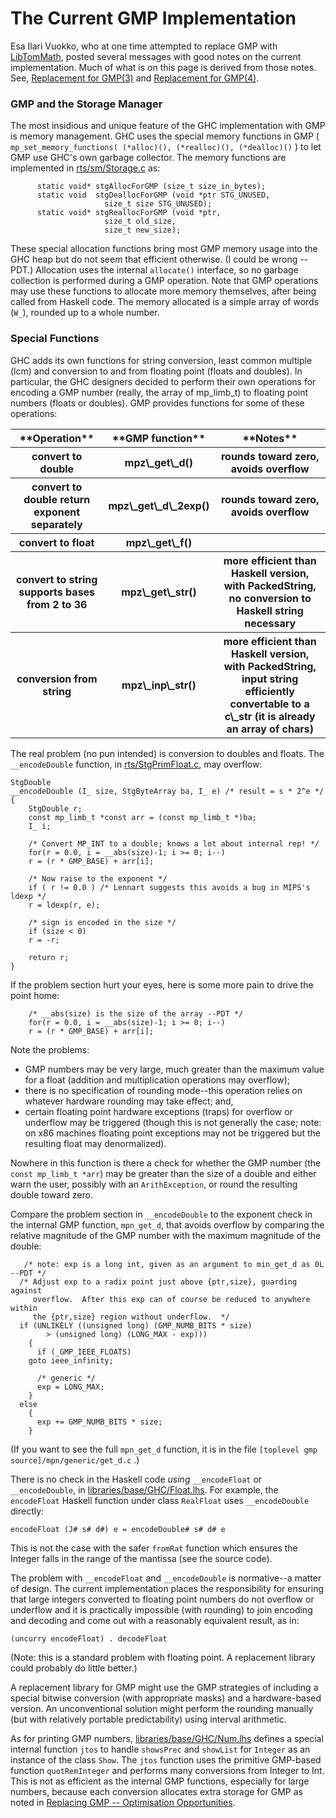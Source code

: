 # The Current GMP Implementation



Esa Ilari Vuokko, who at one time attempted to replace GMP with [
LibTomMath](http://math.libtomcrypt.com/), posted several messages with good notes on the current implementation.  Much of what is on this page is derived from those notes.  See, [
Replacement for GMP(3)](http://www.haskell.org/pipermail/glasgow-haskell-users/2006-August/010669.html) and [
Replacement for GMP(4)](http://www.haskell.org/pipermail/glasgow-haskell-users/2006-August/010674.html).



[](/trac/ghc/attachment/wiki/ReplacingGMPNotes/TheCurrentGMPImplementation/GMP_interface.jpg)


### GMP and the Storage Manager



The most insidious and unique feature of the GHC implementation with GMP is memory management.  GHC uses the special memory functions in GMP ( `mp_set_memory_functions( (*alloc)(), (*realloc)(), (*dealloc)()` ) to let GMP use GHC's own garbage collector.  The memory functions are implemented in [rts/sm/Storage.c](/trac/ghc/browser/ghc/rts/sm/Storage.c) as:


```wiki
	  static void* stgAllocForGMP (size_t size_in_bytes);
	  static void  stgDeallocForGMP (void *ptr STG_UNUSED, 
		  			 size_t size STG_UNUSED);
	  static void* stgReallocForGMP (void *ptr, 
					 size_t old_size, 
					 size_t new_size);
```


These special allocation functions bring most GMP memory usage into the GHC heap but do not seem that efficient otherwise.  (I could be wrong --PDT.)  Allocation uses the internal `allocate()` interface, so no garbage collection is performed during a GMP operation.  Note that GMP operations may use these functions to allocate more memory themselves, after being called from Haskell code.  The memory allocated is a simple array of words (`W_`), rounded up to a whole number.


### Special Functions



GHC adds its own functions for string conversion, least common multiple (lcm) and conversion to and from floating point (floats and doubles).  In particular, the GHC designers decided to perform their own operations for encoding a GMP number (really, the array of mp\_limb\_t) to floating point numbers (floats or doubles).  GMP provides functions for some of these operations:


<table><tr><th> **Operation** </th>
<th> **GMP function** </th>
<th> **Notes** 
</th></tr>
<tr><th> convert to double </th>
<th> mpz\_get\_d() </th>
<th> rounds toward zero, avoids overflow 
</th></tr>
<tr><th> convert to double
return exponent separately </th>
<th> mpz\_get\_d\_2exp() </th>
<th> rounds toward zero, avoids overflow 
</th></tr>
<tr><th> convert to float </th>
<th> mpz\_get\_f()
</th>
<th></th></tr>
<tr><th> convert to string
supports bases from 2 to 36 </th>
<th> mpz\_get\_str() </th>
<th> more efficient than Haskell version,
with PackedString, no conversion to Haskell string necessary 
</th></tr>
<tr><th> conversion from string </th>
<th> mpz\_inp\_str() </th>
<th> more efficient than Haskell version,
with PackedString, input string efficiently convertable to a c\_str
(it is already an array of chars) 
</th></tr></table>



The real problem (no pun intended) is conversion to doubles and floats.  The `__encodeDouble` function, in [rts/StgPrimFloat.c](/trac/ghc/browser/ghc/rts/StgPrimFloat.c), may overflow:


```wiki
StgDouble
__encodeDouble (I_ size, StgByteArray ba, I_ e) /* result = s * 2^e */
{
    StgDouble r;
    const mp_limb_t *const arr = (const mp_limb_t *)ba;
    I_ i;

    /* Convert MP_INT to a double; knows a lot about internal rep! */
    for(r = 0.0, i = __abs(size)-1; i >= 0; i--)
	r = (r * GMP_BASE) + arr[i];

    /* Now raise to the exponent */
    if ( r != 0.0 ) /* Lennart suggests this avoids a bug in MIPS's ldexp */
	r = ldexp(r, e);

    /* sign is encoded in the size */
    if (size < 0)
	r = -r;

    return r;
}
```


If the problem section hurt your eyes, here is some more pain to drive the point home:


```wiki
    /* __abs(size) is the size of the array --PDT */
    for(r = 0.0, i = __abs(size)-1; i >= 0; i--)
	r = (r * GMP_BASE) + arr[i];
```


Note the problems:


- GMP numbers may be very large, much greater than the maximum value for a float (addition and multiplication operations may overflow); 
- there is no specification of rounding mode--this operation relies on whatever hardware rounding may take effect; and,
- certain floating point hardware exceptions (traps) for overflow or underflow may be triggered (though this is not generally the case; note: on x86 machines floating point exceptions may not be triggered but the resulting float may denormalized).


Nowhere in this function is there a check for whether the GMP number (the `const mp_limb_t *arr`) may be greater than the size of a double and either warn the user, possibly with an `ArithException`, or round the resulting double toward zero.  



Compare the problem section in `__encodeDouble` to the exponent check in the internal GMP function, `mpn_get_d`, that avoids overflow by comparing the relative magnitude of the GMP number with the maximum magnitude of the double:


```wiki
   /* note: exp is a long int, given as an argument to min_get_d as 0L --PDT */
  /* Adjust exp to a radix point just above {ptr,size}, guarding against
     overflow.	After this exp can of course be reduced to anywhere within
     the {ptr,size} region without underflow.  */
  if (UNLIKELY ((unsigned long) (GMP_NUMB_BITS * size)
		> (unsigned long) (LONG_MAX - exp)))
    {
      if (_GMP_IEEE_FLOATS)
	goto ieee_infinity;

      /* generic */
      exp = LONG_MAX;
    }
  else
    {
      exp += GMP_NUMB_BITS * size;
    }
```


(If you want to see the full `mpn_get_d` function, it is in the file `[toplevel gmp source]/mpn/generic/get_d.c` .)  



There is no check in the Haskell code *using* `__encodeFloat` or `__encodeDouble`, in [libraries/base/GHC/Float.lhs](/trac/ghc/browser/ghc/libraries/base/GHC/Float.lhs).  For example, the `encodeFloat` Haskell function under class `RealFloat` uses `__encodeDouble` directly:


```
encodeFloat (J# s# d#) e = encodeDouble# s# d# e
```



This is not the case with the safer `fromRat` function which ensures the Integer falls in the range of the mantissa (see the source code).



The problem with `__encodeFloat` and `__encodeDouble` is normative--a matter of design.  The current implementation places the responsibility for ensuring that large integers converted to floating point numbers do not overflow or underflow and it is practically impossible (with rounding) to join encoding and decoding and come out with a reasonably equivalent result, as in:


```
(uncurry encodeFloat) . decodeFloat
```



(Note: this is a standard problem with floating point.  A replacement library could probably do little better.)



A replacement library for GMP might use the GMP strategies of including a special bitwise conversion (with appropriate masks) and a hardware-based version.  An unconventional solution might perform the rounding manually (but with relatively portable predictability) using interval arithmetic.  



As for printing GMP numbers, [libraries/base/GHC/Num.lhs](/trac/ghc/browser/ghc/libraries/base/GHC/Num.lhs) defines a special internal function `jtos` to handle `showsPrec` and `showList` for `Integer` as an instance of the class `Show`.  The `jtos` function uses the primitive GMP-based function `quotRemInteger` and performs many conversions from Integer to Int.  This is not as efficient as the internal GMP functions, especially for large numbers, because each conversion allocates extra storage for GMP as noted in [Replacing GMP -- Optimisation Opportunities](replacing-gmp-notes#optimisation-opportunities).


